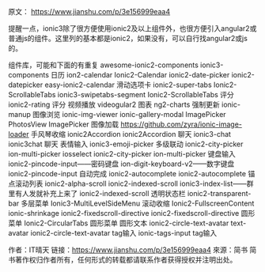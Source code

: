 

原文： https://www.jianshu.com/p/3e156999eaa4



提醒一点，ionic3除了很方便使用ionic2及以上组件外，也很方便引入angular2或普通js的组件。这里列的基本都是ionic2，如果没有，可以自行找angular2或js的。



组件库，可能和下面的有重复
awesome-ionic2-components
ionic3-components
日历
ion2-calendar
Ionic2-Calendar
ionic2-date-picker
ionic2-datepicker
easy-ionic2-calendar
滑动选项卡
ionic2-super-tabs
Ionic2-ScrollableTabs
ionic3-swipetabs-segment
Ionic2-ScrollableTabs
评分
ionic2-rating
评分
视频播放
videogular2
图表
ng2-charts
强制更新
ionic-manup
图像浏览
ionic-img-viewer
ionic-gallery-modal
ImagePicker
PhotosView
ImagePicker
图像加载
https://github.com/zyra/ionic-image-loader
手风琴收缩
ionic2Accordion
ionic2Accordion
聊天
ionic3-chat
ionic3chat
聊天
表情输入
ionic3-emoji-picker
多级联动
ionic2-city-picker
ion-multi-picker
iosselect
ionic2-city-picker
ion-multi-picker
键盘输入
ionic2-pincode-input——密码键盘
ion-digit-keyboard-v2——数字键盘
ionic2-pincode-input
自动完成
ionic2-autocomplete
ionic2-autocomplete
锚点滚动列表
ionic2-alpha-scroll
ionic2-indexed-scroll
ionic3-index-list——群里有人发就补充上来了
ionic2-indexed-scroll
透明状态栏
ionic2-transparent-bar
多层菜单
Ionic3-MultiLevelSideMenu
滚动收缩
Ionic2-FullscreenContent
ionic-shrinkage
ionic2-fixedscroll-directive
ionic2-fixedscroll-directive
圆形菜单
Ionic2-CircularTabs
圆形菜单
圆形文本
ionic2-circle-text-avatar
text-avatar
ionic2-circle-text-avatar
tag输入
ionic-tags-input
tag输入

作者：IT晴天
链接：https://www.jianshu.com/p/3e156999eaa4
來源：简书
简书著作权归作者所有，任何形式的转载都请联系作者获得授权并注明出处。
